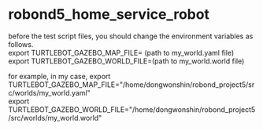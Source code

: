 # robond5_home_service_robot

before the test script files, you should change the environment variables as follows.  
export TURTLEBOT_GAZEBO_MAP_FILE= (path to my_world.yaml file)  
export TURTLEBOT_GAZEBO_WORLD_FILE=(path to my_world.world file)  

for example, in my case, 
export TURTLEBOT_GAZEBO_MAP_FILE="/home/dongwonshin/robond_project5/src/worlds/my_world.yaml"  
export TURTLEBOT_GAZEBO_WORLD_FILE="/home/dongwonshin/robond_project5/src/worlds/my_world.world"  

